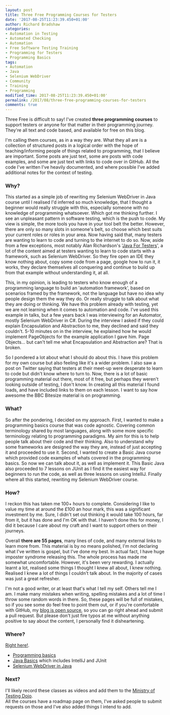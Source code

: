 ```yaml
---
layout: post
title: Three Free Programming Courses for Testers
date: '2017-08-25T11:23:39.450+01:00'
author: Richard Bradshaw
categories: 
- Automation in Testing
- Automated Checking
- Automation
- Free Software Testing Training
- Programming for Testers
- Programming Basics
tags:
- Automation
- Java
- Selenium WebDriver
- Community
- Training
- Programming
modified_time: 2017-08-25T11:23:39.450+01:00'
permalink: /2017/08/three-free-programming-courses-for-testers
comments: true
---
```

Three Free is difficult to say! I've created **three programming courses** to support testers or anyone for that matter in their programming journey. They're all text and code based, and available for free on this blog.

I'm calling them courses, as in a way they are. What they all are is a collection of structured posts in a logical order with the hope of teaching/informing people of things related to programming, that I believe are important. Some posts are just text, some are posts with code examples, and some are just text with links to code over in GitHub. All the code I've written I've heavily documented, and where possible I've added additional notes for the context of testing.

### Why?
This started as a simple job of rewriting my Selenium WebDriver in Java course until I realised I'd inferred so much knowledge, that I thought a beginner would really struggle with this, especially someone with no knowledge of programming whatsoever. Which got me thinking further. I see an unpleasant pattern in software testing, which is the push to code. My view is simple, the more tools you have in your tool belt the better. However, there are only so many slots in someone's belt, so choose which best suits your current roles or roles in your area. Now having said that, many testers are wanting to learn to code and turning to the internet to do so. Now, aside from a few exceptions, most notably Alan Richardson's '[Java For Testers](http://javafortesters.com/page/about/)', a lot of the content aimed at testers wanting to learn to code starts with a framework, such as Selenium WebDriver. So they fire open an IDE they know nothing about, copy some code from a page, google how to run it, it works, they declare themselves all conquering and continue to build up from that example without understanding it, at all.

This, in my opinion, is leading to testers who know enough of a programming language to build an 'automation framework', based on scenarios framed by the framework, not the language but have no idea why people design them the way they do. Or really struggle to talk about what they are doing or thinking. We have this problem already with testing, yet we are not learning when it comes to automation and code. I've used this example in talks, but a few years back I was interviewing for an Automator, mostly Selenium WebDriver in C#. During the interview I asked if they could explain Encapsulation and Abstraction to me, they declined and said they couldn't. 5-10 minutes on in the interview, he explained how he would implement PageObjects for the example application I gave him. Page Objects... but can't tell me what Encapsulation and Abstraction are? That is broken. 

So I pondered a lot about what I should do about this. I have this problem for my own course but also feeling like it's a wider problem. I also saw a post on Twitter saying that testers at their meet-up were desperate to learn to code but didn't know where to turn to. Now, there is a lot of basic programming material out there, most of it free, but perhaps they weren't looking outside of testing, I don't know. In creating all this material I found loads, and have included links to them on each lesson. I want to say how awesome the BBC Bitesize material is on programming.

### What?
So after the pondering, I decided on my approach. First, I wanted to make a programming basics course that was code agnostic. Covering common terminology shared by most languages, along with some more specific terminology relating to programming paradigms. My aim for this is to help people talk about their code and their thinking. Also to understand why some frameworks are designed the way they are, instead of just accepting it and proceeded to use it. Second, I wanted to create a Basic Java course which provided code examples of whats covered in the programming basics. So now we can talk about it, as well as implement it. This Basic Java also proceeded to 7 lessons on JUnit as I find it the easiest way for beginners to run the code, as well as three lessons on using IntelliJ. Finally where all this started, rewriting my Selenium WebDriver course.

### How?
I reckon this has taken me 100+ hours to complete. Considering I like to value my time at around the £100 an hour mark, this was a significant investment by me. Sure, I didn't set out thinking it would take 100 hours, far from it, but it has done and I'm OK with that. I haven't done this for money, I did it because I care about my craft and I want to support others on their journeys.

Overall **there are 55 pages**, many lines of code, and many external links to learn more from. This material is by no means polished, I'm not declaring what I've written is gospel, but I've done my best. In actual fact, I have huge imposter syndrome releasing this. The whole process has made me somewhat uncomfortable. However, it's been very rewarding. I actually learnt a lot, realised some things I thought I knew all about, I knew nothing. Realised I knew a lot of things I couldn't talk about. In the majority of cases was just a great refresher.

I'm not a good writer, or at least that's what I tell my self. Others tell me I am. I make many mistakes when writing, spelling mistakes and a lot of time I throw some random words in there. So, these pages will be full of mistakes, so if you see some do feel free to point them out, or if you're comfortable with GitHub, my [blog is open source](https://github.com/FriendlyTester/friendlytester.github.io), so you can go right ahead and submit a pull request. But please don't just fire typos at me without anything positive to say about the content, I personally find it disheartening.

### Where?
[Right here!](https://thefriendlytester.co.uk/training/online/).
* [Programming basics](/programming/course/)
* [Java Basics](/java/course/) which includes IntelliJ and JUnit
* [Selenium WebDriver in Java](/selenium/course/)

### Next?
I'll likely record these classes as videos and add them to the [Ministry of Testing Dojo](dojo.ministryoftesting.com).  
All the courses have a roadmap page on them, I've asked people to submit requests on those and I've also added things I intend to add.

